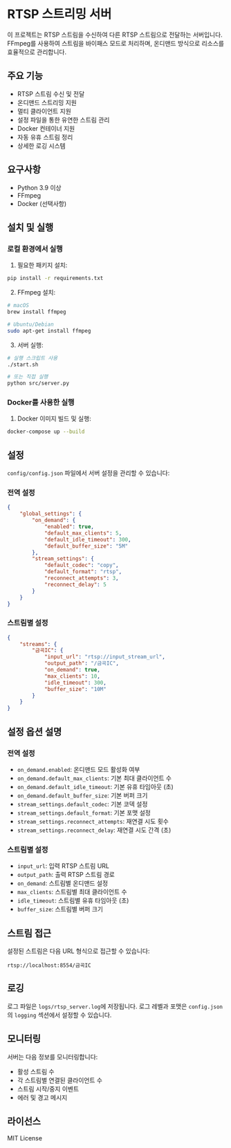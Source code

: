 # RTSP 스트리밍 서버

이 프로젝트는 RTSP 스트림을 수신하여 다른 RTSP 스트림으로 전달하는 서버입니다. FFmpeg를 사용하여 스트림을 바이패스 모드로 처리하며, 온디맨드 방식으로 리소스를 효율적으로 관리합니다.

## 주요 기능

- RTSP 스트림 수신 및 전달
- 온디맨드 스트리밍 지원
- 멀티 클라이언트 지원
- 설정 파일을 통한 유연한 스트림 관리
- Docker 컨테이너 지원
- 자동 유휴 스트림 정리
- 상세한 로깅 시스템

## 요구사항

- Python 3.9 이상
- FFmpeg
- Docker (선택사항)

## 설치 및 실행

### 로컬 환경에서 실행

1. 필요한 패키지 설치:
```bash
pip install -r requirements.txt
```

2. FFmpeg 설치:
```bash
# macOS
brew install ffmpeg

# Ubuntu/Debian
sudo apt-get install ffmpeg
```

3. 서버 실행:
```bash
# 실행 스크립트 사용
./start.sh

# 또는 직접 실행
python src/server.py
```

### Docker를 사용한 실행

1. Docker 이미지 빌드 및 실행:
```bash
docker-compose up --build
```

## 설정

`config/config.json` 파일에서 서버 설정을 관리할 수 있습니다:

### 전역 설정
```json
{
    "global_settings": {
        "on_demand": {
            "enabled": true,
            "default_max_clients": 5,
            "default_idle_timeout": 300,
            "default_buffer_size": "5M"
        },
        "stream_settings": {
            "default_codec": "copy",
            "default_format": "rtsp",
            "reconnect_attempts": 3,
            "reconnect_delay": 5
        }
    }
}
```

### 스트림별 설정
```json
{
    "streams": {
        "금곡IC": {
            "input_url": "rtsp://input_stream_url",
            "output_path": "/금곡IC",
            "on_demand": true,
            "max_clients": 10,
            "idle_timeout": 300,
            "buffer_size": "10M"
        }
    }
}
```

## 설정 옵션 설명

### 전역 설정
- `on_demand.enabled`: 온디맨드 모드 활성화 여부
- `on_demand.default_max_clients`: 기본 최대 클라이언트 수
- `on_demand.default_idle_timeout`: 기본 유휴 타임아웃 (초)
- `on_demand.default_buffer_size`: 기본 버퍼 크기
- `stream_settings.default_codec`: 기본 코덱 설정
- `stream_settings.default_format`: 기본 포맷 설정
- `stream_settings.reconnect_attempts`: 재연결 시도 횟수
- `stream_settings.reconnect_delay`: 재연결 시도 간격 (초)

### 스트림별 설정
- `input_url`: 입력 RTSP 스트림 URL
- `output_path`: 출력 RTSP 스트림 경로
- `on_demand`: 스트림별 온디맨드 설정
- `max_clients`: 스트림별 최대 클라이언트 수
- `idle_timeout`: 스트림별 유휴 타임아웃 (초)
- `buffer_size`: 스트림별 버퍼 크기

## 스트림 접근

설정된 스트림은 다음 URL 형식으로 접근할 수 있습니다:
```
rtsp://localhost:8554/금곡IC
```

## 로깅

로그 파일은 `logs/rtsp_server.log`에 저장됩니다. 로그 레벨과 포맷은 `config.json`의 `logging` 섹션에서 설정할 수 있습니다.

## 모니터링

서버는 다음 정보를 모니터링합니다:
- 활성 스트림 수
- 각 스트림별 연결된 클라이언트 수
- 스트림 시작/중지 이벤트
- 에러 및 경고 메시지

## 라이선스

MIT License 